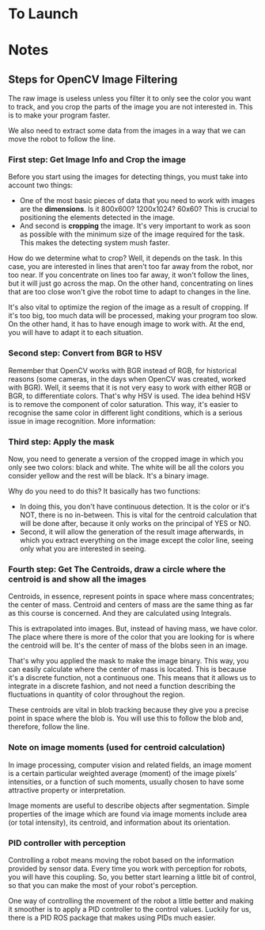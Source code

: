 # To Launch

# Notes

## Steps for OpenCV Image Filtering

The raw image is useless unless you filter it to only see the color you want to track, and you crop the parts of the image you are not interested in. This is to make your program faster.

We also need to extract some data from the images in a way that we can move the robot to follow the line.

### First step: Get Image Info and Crop the image

Before you start using the images for detecting things, you must take into account two things:

* One of the most basic pieces of data that you need to work with images are the **dimensions**. Is it 800x600? 1200x1024? 60x60?
This is crucial to positioning the elements detected in the image.
* And second is **cropping** the image. It's very important to work as soon as possible with the minimum size of the image required for the task. This makes the detecting system mush faster.

How do we determine what to crop? Well, it depends on the task. In this case, you are interested in lines that aren't too far away from the robot, nor too near. If you concentrate on lines too far away, it won't follow the lines, but it will just go across the map. On the other hand, concentrating on lines that are too close won't give the robot time to adapt to changes in the line.

It's also vital to optimize the region of the image as a result of cropping. If it's too big, too much data will be processed, making your program too slow. On the other hand, it has to have enough image to work with. At the end, you will have to adapt it to each situation.

### Second step: Convert from BGR to HSV
Remember that OpenCV works with BGR instead of RGB, for historical reasons (some cameras, in the days when OpenCV was created, worked with BGR).
Well, it seems that it is not very easy to work with either RGB or BGR, to differentiate colors. That's why HSV is used. The idea behind HSV is to remove the component of color saturation. This way, it's easier to recognise the same color in different light conditions, which is a serious issue in image recognition. More information:

### Third step: Apply the mask
Now, you need to generate a version of the cropped image in which you only see two colors: black and white. The white will be all the colors you consider yellow and the rest will be black. It's a binary image.

Why do you need to do this? It basically has two functions:

* In doing this, you don't have continuous detection. It is the color or it's NOT, there is no in-between. This is vital for the centroid calculation that will be done after, because it only works on the principal of YES or NO.
* Second, it will allow the generation of the result image afterwards, in which you extract everything on the image except the color line, seeing only what you are interested in seeing.

### Fourth step: Get The Centroids, draw a circle where the centroid is and show all the images
Centroids, in essence, represent points in space where mass concentrates; the center of mass. Centroid and centers of mass are the same thing as far as this course is concerned. And they are calculated using Integrals.

This is extrapolated into images. But, instead of having mass, we have color. The place where there is more of the color that you are looking for is where the centroid will be. It's the center of mass of the blobs seen in an image.

That's why you applied the mask to make the image binary. This way, you can easily calculate where the center of mass is located. This is because it's a discrete function, not a continuous one. This means that it allows us to integrate in a discrete fashion, and not need a function describing the fluctuations in quantity of color throughout the region.

These centroids are vital in blob tracking because they give you a precise point in space where the blob is. You will use this to follow the blob and, therefore, follow the line.

### Note on image moments (used for centroid calculation)
In image processing, computer vision and related fields, an image moment is a certain particular weighted average (moment) of the image pixels' intensities, or a function of such moments, usually chosen to have some attractive property or interpretation.

Image moments are useful to describe objects after segmentation. Simple properties of the image which are found via image moments include area (or total intensity), its centroid, and information about its orientation.


### PID controller with perception
Controlling a robot means moving the robot based on the information provided by sensor data. Every time you work with perception for robots, you will have this coupling. So, you better start learning a little bit of control, so that you can make the most of your robot's perception.

One way of controlling the movement of the robot a little better and making it smoother is to apply a PID controller to the control values. Luckily for us, there is a PID ROS package that makes using PIDs much easier.
